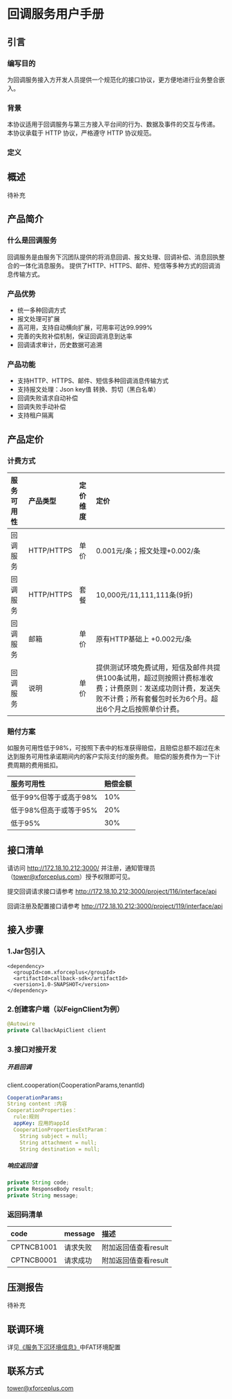 # 回调服务用户手册

## 引言

### 编写目的

为回调服务接入方开发人员提供一个规范化的接口协议，更方便地进行业务整合嵌入。
### 背景

本协议适用于回调服务与第三方接入平台间的行为、数据及事件的交互与传递。 本协议承载于 HTTP 协议，严格遵守 HTTP 协议规范。
### 定义

## 概述
 
待补充

## 产品简介 

### 什么是回调服务

回调服务是由服务下沉团队提供的将消息回调、报文处理、回调补偿、消息回执整合的一体化消息服务。
提供了HTTP、HTTPS、邮件、短信等多种方式的回调消息传输方式。

### 产品优势

+ 统一多种回调方式
+ 报文处理可扩展
+ 高可用，支持自动横向扩展，可用率可达99.999%
+ 完善的失败补偿机制，保证回调消息到达率
+ 回调请求审计，历史数据可追溯

### 产品功能

+ 支持HTTP、HTTPS、邮件、短信多种回调消息传输方式
+ 支持报文处理：Json key值 转换、剪切（黑白名单）
+ 回调失败请求自动补偿
+ 回调失败手动补偿
+ 支持租户隔离

## 产品定价

### 计费方式
|  服务可用性  | 产品类型 | 定价维度 | 定价 |
|  :----  | :----  |:----  |:----  |
| 回调服务  | HTTP/HTTPS | 单价 | 0.001元/条；报文处理+0.002/条 |
| 回调服务  | HTTP/HTTPS | 套餐 | 10,000元/11,111,111条(9折) |
| 回调服务  | 邮箱 | 单价 | 原有HTTP基础上 +0.002元/条|
| 回调服务  | 说明 | 单价 | 提供测试环境免费试用，短信及邮件共提供100条试用，超过则按照计费标准收费；计费原则：发送成功则计费，发送失败不计费；所有套餐包时长为6个月。超出6个月之后按照单价计费。|

### 赔付方案

如服务可用性低于98%，可按照下表中的标准获得赔偿，且赔偿总额不超过在未达到服务可用性承诺期间内的客户实际支付的服务费。
赔偿的服务费作为一下计费周期的费用抵扣。

|  服务可用性  | 赔偿金额 | 
|  :----  | :----  |
| 低于99%但等于或高于98%  | 10%|
| 低于98%但高于或等于95% | 20% |
| 低于95% | 30% |

## 接口清单

请访问 http://172.18.10.212:3000/ 并注册，通知管理员（tower@xforceplus.com）授予权限即可见。

提交回调请求接口请参考 http://172.18.10.212:3000/project/116/interface/api

回调注册及配置接口请参考 http://172.18.10.212:3000/project/119/interface/api

## 接入步骤

### 1.Jar包引入
<!--DOCUSAURUS_CODE_TABS-->
<!--pom-->
```pom
<dependency>
  <groupId>com.xforceplus</groupId>
  <artifactId>callback-sdk</artifactId>
  <version>1.0-SNAPSHOT</version>
</dependency>
```
<!--END_DOCUSAURUS_CODE_TABS-->

### 2.创建客户端（以FeignClient为例）
<!--DOCUSAURUS_CODE_TABS-->
<!--Java-->
```java
@Autowire
private CallbackApiClient client
```
<!--END_DOCUSAURUS_CODE_TABS-->

### 3.接口对接开发
##### 开启回调
client.cooperation(CooperationParams,tenantId)
<!--DOCUSAURUS_CODE_TABS-->
<!--yml-->
```yml
CooperationParams:
String content :内容
CooperationProperties：
  rule:规则
  appKey: 应用的appId
  CooperationPropertiesExtParam：
	String subject = null;
	String attachment = null;
	String destination = null;
```
<!--END_DOCUSAURUS_CODE_TABS-->

##### 响应返回值
<!--DOCUSAURUS_CODE_TABS-->
<!--Java-->
```java
private String code;
private ResponseBody result;
private String message;
```
<!--END_DOCUSAURUS_CODE_TABS-->


### 返回码清单
|  code  | message | 描述 | 
|  :----  | :----  |:----|
|CPTNCB1001| 请求失败 | 附加返回值查看result |
| CPTNCB0001 | 请求成功 | 附加返回值查看result |


## 压测报告
待补充

## 联调环境

详见[《服务下沉环境信息》](https://wiki.xforceplus.com/pages/viewpage.action?pageId=30025683)中FAT环境配置

## 联系方式
tower@xforceplus.com